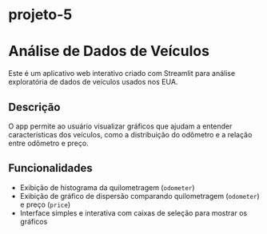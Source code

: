 # projeto-5

# Análise de Dados de Veículos

Este é um aplicativo web interativo criado com Streamlit para análise exploratória de dados de veículos usados nos EUA.

## Descrição

O app permite ao usuário visualizar gráficos que ajudam a entender características dos veículos, como a distribuição do odômetro e a relação entre odômetro e preço.

## Funcionalidades

- Exibição de histograma da quilometragem (`odometer`)
- Exibição de gráfico de dispersão comparando quilometragem (`odometer`) e preço (`price`)
- Interface simples e interativa com caixas de seleção para mostrar os gráficos


